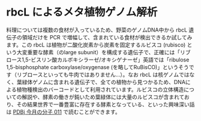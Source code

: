 # rbcL によるメタ植物ゲノム解析

料理については複数の食材が入っているため、野菜のゲノムDNA中から rbcL 遺伝子の領域だけを PCR で増幅して、含まれている食材が検出できるか試してみます。この rbcL は植物が二酸化炭素から炭素を固定するルビスコ (rubisco) という大変重要な酵素（のlarge subunit）を構成する遺伝子で、正確には「リブロース1,5-ビスリン酸カルボキシラーゼ/オキシゲナーゼ」英語では「ribulose 1,5-bisphosphate carboxylase/oxygenase (を略してRuBisCO)」というそうです（リブロースといっても牛肉ではありません…）。なお rbcL は核ゲノムではなく、葉緑体ゲノムに含まれる遺伝子で、全ての植物から見つかるため、DNAによる植物種検出のバーコードとして利用されています。ルビスコの立体構造についての解説や、酵素の働きが鈍いため葉緑体には大量のルビスコが含まれており、その結果世界で一番豊富に存在する酵素となっている、といった興味深い話は [PDBj 今月の分子 011](https://pdbj.org/mom/11) で読むことができます。


